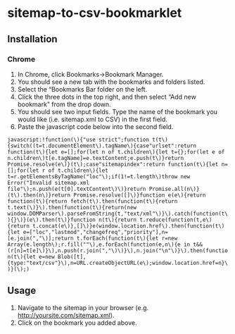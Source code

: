 # sitemap-to-csv-bookmarklet

## Installation

### Chrome

1. In Chrome, click Bookmarks->Bookmark Manager.
2. You should see a new tab with the bookmarks and folders listed.
3. Select the “Bookmarks Bar folder on the left.
4. Click the three dots in the top right, and then select “Add new bookmark" from the drop down.
5. You should see two input fields. Type the name of the bookmark you would like (i.e. sitemap.xml to CSV) in the first field.
6. Paste the javascript code below into the second field.

`javascript:!function(\){"use strict";function t(t\){switch((t=t.documentElement\).tagName\){case"urlset":return function(t\){let e=[];for(let n of t.children\){let t={};for(let e of n.children\)t[e.tagName]=e.textContent;e.push(t\)}return Promise.resolve(e\)}(t\);case"sitemapindex":return function(t\){let n=[];for(let r of t.children\){let t=r.getElementsByTagName("loc"\);if(1!=t.length\)throw new Error("Invalid sitemap.xml file"\);n.push(e(t[0].textContent\)\)}return Promise.all(n\)}(t\).then(n\)}return Promise.resolve([]\)}function e(e\){return function(t\){return fetch(t\).then(function(t\){return t.text(\)}\).then(function(t\){return(new window.DOMParser\).parseFromString(t,"text/xml"\)}\).catch(function(t\){}\)}(e\).then(t\)}function n(t\){return t.reduce(function(t,e\){return t.concat(e\)},[]\)}e(window.location.href\).then(function(t\){let e=["loc","lastmod","changefreq","priority"],n=[e.join(","\)];return t.forEach(function(t\){let r=new Array(e.length\);r.fill(""\),e.forEach(function(e,n\){e in t&&(r[n]=t[e]\)}\),n.push(r.join(","\)\)}\),n.join("\n"\)}\).then(function(t\){let e=new Blob([t],{type:"text/csv"}\),n=URL.createObjectURL(e\);window.location.href=n}\)}(\);)`

## Usage

1. Navigate to the sitemap in your browser (e.g. http://yoursite.com/sitemap.xml).
2. Click on the bookmark you added above.
